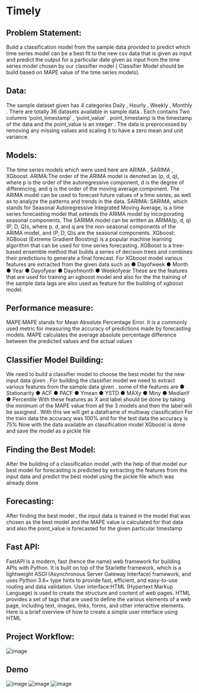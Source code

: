 # Timely

## Problem Statement:
Build a classification model from the sample data provided to predict which
time series model can be a best fit to the new csv data that is given as input and predict
the output for a particular date given as input from the time series model chosen by our
classifier model ( Classifier Model should be build based on MAPE value of the time
series models).
## Data:
The sample dataset given has 4 categories Daily , Hourly , Weekly , Monthly .
There are totally 36 datasets available in sample data . Each contains Two columns
‘point_timestamp’ , ‘point_value’ . point_timestamp is the timestamp of the data and the
point_value is an integer . The data is preprocessed by removing any missing values
and scaling it to have a zero mean and unit variance.
## Models:
The time series models which were used here are ARIMA , SARIMA , XGboost.
ARIMA:The order of the ARIMA model is denoted as (p, d, q), where p is the order of
the autoregressive component, d is the degree of differencing, and q is the order of the
moving average component. The ARIMA model can be used to forecast future values of
a time series, as well as to analyze the patterns and trends in the data.
SARIMA:
SARIMA, which stands for Seasonal Autoregressive Integrated Moving Average, is
a time series forecasting model that extends the ARIMA model by incorporating
seasonal components.
The SARIMA model can be written as ARIMA(p, d, q)(P, D, Q)s, where p, d, and
q are the non-seasonal components of the ARIMA model, and (P, D, Q)s are the
seasonal components.
XGboost:
XGBoost (Extreme Gradient Boosting) is a popular machine learning algorithm
that can be used for time series forecasting. XGBoost is a tree-based ensemble method that builds a series of decision trees and combines their predictions to generate a final
forecast.
For XGboost model various features are extracted from the given data such as
● Dayofweek
● Month
● Year
● Dayofyear
● Dayofmonth
● Weekofyear
These are the features that are used for training an xgboost model and also for the the
training of the sample data lags are also used as feature for the building of xgboost
model.

## Performance measure:
MAPE:MAPE stands for Mean Absolute Percentage Error. It is a commonly
used metric for measuring the accuracy of predictions made by forecasting models.
MAPE calculates the average absolute percentage difference between the predicted
values and the actual values

## Classifier Model Building:
We need to build a classifier model to choose the best model for the
new input data given . For building the classifier model we need to extract various
features from the sample data given . some of the features are
● Stationarity
● ACF
● PACF
● Ymean
● YSTD
● MAXy
● Miny
● MedianY
● Percentile
With these features as X and label should be done by taking the minimum of the MAPE
value from all the 3 models and then the label will be assigned . With this we will get a
dataframe of multiway classification
For the train data the accuracy was 100% and for the test data the accuracy is 75%
Now with the data available an classification model XGboost is done and save the
model as a pickle file

## Finding the Best Model:
After the building of a classification model ,with the help of that model our
best model for forecasting is predicted by extracting the features from the input data and
predict the best model using the pickle file which was already done
## Forecasting:
After finding the best model , the input data is trained in the model that was
chosen as the best model and the MAPE value is calculated for that data and also the
point_value is forecasted for the given particular timestamp
## Fast API:
FastAPI is a modern, fast (hence the name) web framework for building APIs
with Python. It is built on top of the Starlette framework, which is a lightweight ASGI
(Asynchronous Server Gateway Interface) framework, and uses Python 3.6+ type hints
to provide fast, efficient, and easy-to-use routing and data validation.
User interface:HTML (Hypertext Markup Language) is used to create the structure
and content of web pages. HTML provides a set of tags that are used to define the
various elements of a web page, including text, images, links, forms, and other
interactive elements. Here is a brief overview of how to create a simple user interface
using HTML

## Project Workflow:
![image](https://user-images.githubusercontent.com/69851775/234507163-882ca4ae-24dd-46d0-a78f-b5e48a370426.png)

## Demo
![image](https://user-images.githubusercontent.com/69851775/234507306-14be61f1-174c-41d9-8853-7da9b3de7e62.png)
![image](https://user-images.githubusercontent.com/69851775/234507349-757da2a2-bb7a-444a-95bf-bcc715d59d57.png)
![image](https://user-images.githubusercontent.com/69851775/234507442-af22a7d5-fcaa-49a2-a374-b7961f84cbfa.png)




 
